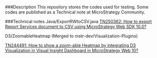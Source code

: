###Description
This repository stores the codes used for testing. Some codes are published as a Technical note at MicroStrategy Community.

###Technical notes
Java/ExportRWtoCSV.java
[TN250362: How to export Report Services document to CSV using MicroStrategy Web SDK 10.0?](http://community.microstrategy.com/t5/SDK/TN250362-How-to-export-Report-Services-document-to-CSV-using/ta-p/250362)

D3/ZoomableHeatmap (Merged to mstr-dev/Visualization-Plugins)

[TN244491: How to show a zoom-able Heatmap by integrating D3 Visualization in Visual Insight Dashboard in MicroStrategy Web 10? ](http://community.microstrategy.com/t5/SDK/TN244491-How-to-show-a-zoom-able-Heatmap-by-integrating-D3/ta-p/244491)